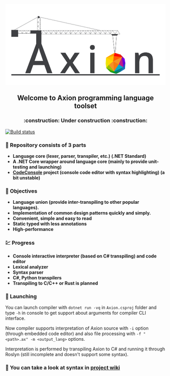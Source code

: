 <img align="center" src="Other/Graphics/Axion_Mini.png" />

<h2 align="center">Welcome to Axion programming language toolset</h2>
<h3 align="center">:construction: Under construction :construction:</h3>

[![Build status](https://ci.appveyor.com/api/projects/status/ij2j74injuejodf2?svg=true)](https://ci.appveyor.com/project/F1uctus/axion)

### :open_file_folder: Repository consists of 3 parts

-  **Language core (lexer, parser, transpiler, etc.) (.NET Standard)**
-  **A .NET Core wrapper around language core (mainly to provide unit-testing and launching)**
-  **[CodeConsole](https://github.com/F1uctus/CodeConsole) project (console code editor with syntax highlighting) (a bit unstable)**

### :dart: Objectives

-  **Language union (provide inter-transpiling to other popular languages).**
-  **Implementation of common design patterns quickly and simply.**
-  **Convenient, simple and easy to read**
-  **Static typed with less annotations**
-  **High-performance**

### :chart: Progress

-  **Console interactive interpreter (based on C# transpiling) and code editor**
-  **Lexical analyzer**
-  **Syntax parser**
-  **C#, Python transpilers**
-  **Transpiling to C/C++ or Rust is planned**

### :rocket: Launching

You can launch compiler with `dotnet run -vq`
in `Axion.csproj` folder and type `-h` in console to get support
about arguments for compiler CLI interface.

Now compiler supports interpretation of Axion source
with `-i` option (through embedded code editor) and
also file processing with `-f "<path>.ax" -m <output_lang>` options.

Interpretation is performed by transpiling Axion to C# and running
it through Roslyn (still incomplete and doesn't support some syntax).

### :scroll: You can take a look at syntax in [project wiki](https://github.com/F1uctus/Axion/wiki)
